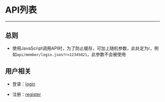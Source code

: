 # API列表

***

## 总则

* 使用JavaScript调用API时，为了防止缓存，可加上随机参数，此处定为r，例如`api/member/login.json?r=12345821`，此参数不会被使用

## 用户相关

* 登录：[login](member/login.md)

* 注册：[register](member/register.md)
